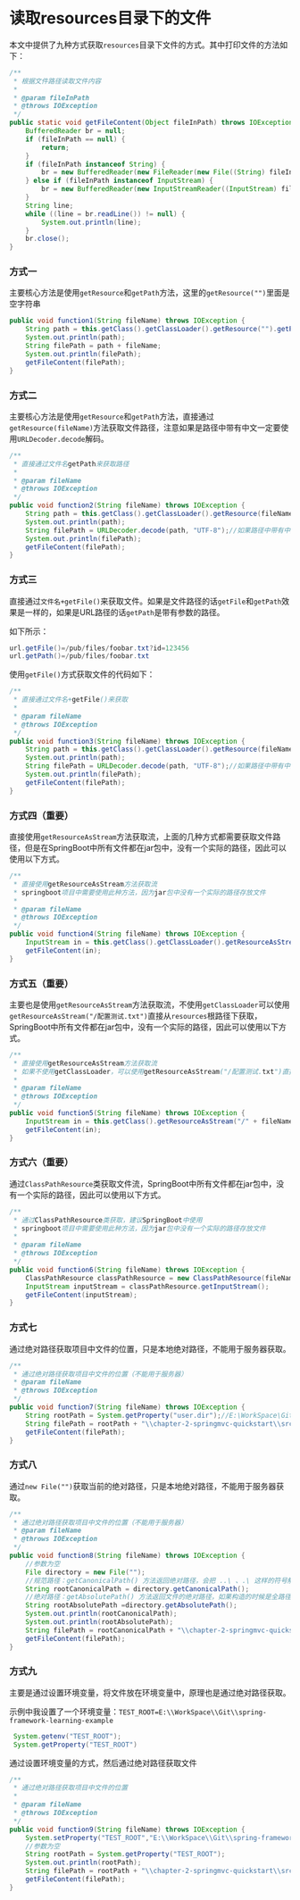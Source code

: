 # 读取resources目录下的文件

本文中提供了九种方式获取`resources`目录下文件的方式。其中打印文件的方法如下：

```java
/**
 * 根据文件路径读取文件内容
 *
 * @param fileInPath
 * @throws IOException
 */
public static void getFileContent(Object fileInPath) throws IOException {
    BufferedReader br = null;
    if (fileInPath == null) {
        return;
    }
    if (fileInPath instanceof String) {
        br = new BufferedReader(new FileReader(new File((String) fileInPath)));
    } else if (fileInPath instanceof InputStream) {
        br = new BufferedReader(new InputStreamReader((InputStream) fileInPath));
    }
    String line;
    while ((line = br.readLine()) != null) {
        System.out.println(line);
    }
    br.close();
}
```

### 方式一

主要核心方法是使用`getResource`和`getPath`方法，这里的`getResource("")`里面是空字符串

```java
public void function1(String fileName) throws IOException {
    String path = this.getClass().getClassLoader().getResource("").getPath();//注意getResource("")里面是空字符串
    System.out.println(path);
    String filePath = path + fileName;
    System.out.println(filePath);
    getFileContent(filePath);
}
```

### 方式二

主要核心方法是使用`getResource`和`getPath`方法，直接通过`getResource(fileName)`方法获取文件路径，注意如果是路径中带有中文一定要使用`URLDecoder.decode`解码。

```java
/**
 * 直接通过文件名getPath来获取路径
 *
 * @param fileName
 * @throws IOException
 */
public void function2(String fileName) throws IOException {
    String path = this.getClass().getClassLoader().getResource(fileName).getPath();//注意getResource("")里面是空字符串
    System.out.println(path);
    String filePath = URLDecoder.decode(path, "UTF-8");//如果路径中带有中文会被URLEncoder,因此这里需要解码
    System.out.println(filePath);
    getFileContent(filePath);
}
```

### 方式三

直接通过`文件名+getFile()`来获取文件。如果是文件路径的话`getFile`和`getPath`效果是一样的，如果是URL路径的话`getPath`是带有参数的路径。

如下所示：

```java
url.getFile()=/pub/files/foobar.txt?id=123456
url.getPath()=/pub/files/foobar.txt
```

使用`getFile()`方式获取文件的代码如下：

```java
/**
 * 直接通过文件名+getFile()来获取
 *
 * @param fileName
 * @throws IOException
 */
public void function3(String fileName) throws IOException {
    String path = this.getClass().getClassLoader().getResource(fileName).getFile();//注意getResource("")里面是空字符串
    System.out.println(path);
    String filePath = URLDecoder.decode(path, "UTF-8");//如果路径中带有中文会被URLEncoder,因此这里需要解码
    System.out.println(filePath);
    getFileContent(filePath);
}
```

### 方式四（重要）

直接使用`getResourceAsStream`方法获取流，上面的几种方式都需要获取文件路径，但是在SpringBoot中所有文件都在jar包中，没有一个实际的路径，因此可以使用以下方式。

```java
/**
 * 直接使用getResourceAsStream方法获取流
 * springboot项目中需要使用此种方法，因为jar包中没有一个实际的路径存放文件
 *
 * @param fileName
 * @throws IOException
 */
public void function4(String fileName) throws IOException {
    InputStream in = this.getClass().getClassLoader().getResourceAsStream(fileName);
    getFileContent(in);
}
```

### 方式五（重要）

主要也是使用`getResourceAsStream`方法获取流，不使用`getClassLoader`可以使用`getResourceAsStream("/配置测试.txt")`直接从`resources`根路径下获取，SpringBoot中所有文件都在jar包中，没有一个实际的路径，因此可以使用以下方式。

```java
/**
 * 直接使用getResourceAsStream方法获取流
 * 如果不使用getClassLoader，可以使用getResourceAsStream("/配置测试.txt")直接从resources根路径下获取
 *
 * @param fileName
 * @throws IOException
 */
public void function5(String fileName) throws IOException {
    InputStream in = this.getClass().getResourceAsStream("/" + fileName);
    getFileContent(in);
}
```

### 方式六（重要）

通过`ClassPathResource`类获取文件流，SpringBoot中所有文件都在jar包中，没有一个实际的路径，因此可以使用以下方式。

```java
/**
 * 通过ClassPathResource类获取，建议SpringBoot中使用
 * springboot项目中需要使用此种方法，因为jar包中没有一个实际的路径存放文件
 *
 * @param fileName
 * @throws IOException
 */
public void function6(String fileName) throws IOException {
    ClassPathResource classPathResource = new ClassPathResource(fileName);
    InputStream inputStream = classPathResource.getInputStream();
    getFileContent(inputStream);
}
```

### 方式七

通过绝对路径获取项目中文件的位置，只是本地绝对路径，不能用于服务器获取。

```java
/**
 * 通过绝对路径获取项目中文件的位置（不能用于服务器）
 * @param fileName
 * @throws IOException
 */
public void function7(String fileName) throws IOException {
    String rootPath = System.getProperty("user.dir");//E:\WorkSpace\Git\spring-framework-learning-example
    String filePath = rootPath + "\\chapter-2-springmvc-quickstart\\src\\main\\resources\\"+fileName;
    getFileContent(filePath);
}
```

### 方式八

通过`new File("")`获取当前的绝对路径，只是本地绝对路径，不能用于服务器获取。

```java
/**
 * 通过绝对路径获取项目中文件的位置（不能用于服务器）
 * @param fileName
 * @throws IOException
 */
public void function8(String fileName) throws IOException {
    //参数为空
    File directory = new File("");
    //规范路径：getCanonicalPath() 方法返回绝对路径，会把 ..\ 、.\ 这样的符号解析掉
    String rootCanonicalPath = directory.getCanonicalPath();
    //绝对路径：getAbsolutePath() 方法返回文件的绝对路径，如果构造的时候是全路径就直接返回全路径，如果构造时是相对路径，就返回当前目录的路径 + 构造 File 对象时的路径
    String rootAbsolutePath =directory.getAbsolutePath();
    System.out.println(rootCanonicalPath);
    System.out.println(rootAbsolutePath);
    String filePath = rootCanonicalPath + "\\chapter-2-springmvc-quickstart\\src\\main\\resources\\"+fileName;
    getFileContent(filePath);
}
```

### 方式九

主要是通过设置环境变量，将文件放在环境变量中，原理也是通过绝对路径获取。

示例中我设置了一个环境变量：`TEST_ROOT=E:\\WorkSpace\\Git\\spring-framework-learning-example`

```java
 System.getenv("TEST_ROOT");
 System.getProperty("TEST_ROOT")
```

通过设置环境变量的方式，然后通过绝对路径获取文件

```java
/**
 * 通过绝对路径获取项目中文件的位置
 *
 * @param fileName
 * @throws IOException
 */
public void function9(String fileName) throws IOException {
    System.setProperty("TEST_ROOT","E:\\WorkSpace\\Git\\spring-framework-learning-example");
    //参数为空
    String rootPath = System.getProperty("TEST_ROOT");
    System.out.println(rootPath);
    String filePath = rootPath + "\\chapter-2-springmvc-quickstart\\src\\main\\resources\\"+fileName;
    getFileContent(filePath);
}
```

